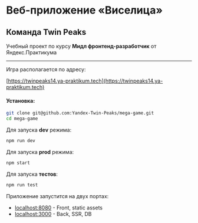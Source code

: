 # Веб-приложение «Виселица»

## Команда Twin Peaks

Учебный проект по курсу **Мидл фронтенд-разработчик** от Яндекс.Практикума

---

Игра располагается по адресу:

[https://twinpeaks14.ya-praktikum.tech](https://twinpeaks14.ya-praktikum.tech)

#### Установка:

```bash
git clone git@github.com:Yandex-Twin-Peaks/mega-game.git
cd mega-game
```

Для запуска **dev** режима:

```bash
npm run dev
```

Для запуска **prod** режима:

```bash
npm start
```

Для запуска **тестов**:

```bash
npm run test
```

Приложение запустится на двух портах:

- [localhost:8080](http://localhost:8080) - Front, static assets
- [localhost:3000](http://localhost:3000) - Back, SSR, DB

